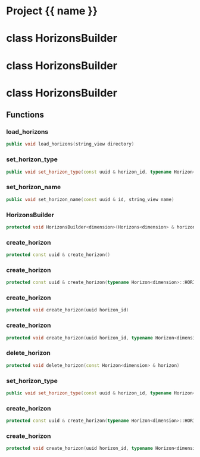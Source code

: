 <script setup>
import {useRoute} from 'vitepress'
const {path} = useRoute()
const tokens = path.split('/')
const words = tokens[2].split('-');
for (let i = 0; i < words.length; i++) {
    words[i] = words[i].charAt(0).toUpperCase() + words[i].slice(1);
    words[i] = words[i].replace('geode', 'Geode')
}
const name = words.join('-');
</script>
# Project {{ name }}

# class HorizonsBuilder


# class HorizonsBuilder


# class HorizonsBuilder


## Functions

### load_horizons

```cpp
public void load_horizons(string_view directory)
```


### set_horizon_type

```cpp
public void set_horizon_type(const uuid & horizon_id, typename Horizon<dimension>::HORIZON_TYPE type)
```


### set_horizon_name

```cpp
public void set_horizon_name(const uuid & id, string_view name)
```


### HorizonsBuilder

```cpp
protected void HorizonsBuilder<dimension>(Horizons<dimension> & horizons)
```


### create_horizon

```cpp
protected const uuid & create_horizon()
```


### create_horizon

```cpp
protected const uuid & create_horizon(typename Horizon<dimension>::HORIZON_TYPE type)
```


### create_horizon

```cpp
protected void create_horizon(uuid horizon_id)
```


### create_horizon

```cpp
protected void create_horizon(uuid horizon_id, typename Horizon<dimension>::HORIZON_TYPE type)
```


### delete_horizon

```cpp
protected void delete_horizon(const Horizon<dimension> & horizon)
```


### set_horizon_type

```cpp
public void set_horizon_type(const uuid & horizon_id, typename Horizon<dimension>::HORIZON_TYPE type)
```

### create_horizon

```cpp
protected const uuid & create_horizon(typename Horizon<dimension>::HORIZON_TYPE type)
```

### create_horizon

```cpp
protected void create_horizon(uuid horizon_id, typename Horizon<dimension>::HORIZON_TYPE type)
```



